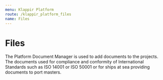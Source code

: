 ```yaml
---
menu: Klappir Platform
route: /klappir_platform_files
name: Files
---
```


# Files

The Platform Document Manager is used to add documents to the projects. The documents used for compliance and conformity of International Standards such as ISO 14001 or ISO 50001 or for ships at sea providing documents to port masters.
